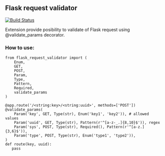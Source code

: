 ## Flask request validator

[![Build Status](https://api.travis-ci.org/d-ganchar/flask_request_validator.svg?branch=master)](https://travis-ci.org/d-ganchar/flask_request_validator)


Extension provide posibility to validate of Flask request using @validate_params decorator.

### How to use:

```
from flask_request_validator import (
    Enum,
    GET,
    POST,
    Param,
    Type,
    Pattern,
    Required,
    validate_params
)

@app.route('/<string:key>/<string:uuid>', methods=['POST'])
@validate_params(
    Param('key', GET, Type(str), Enum('key1', 'key2')), # allowed values
    Param('uuid', GET, Type(str), Pattern(r'^[a-z-_.]{8,10}$')), regex
    Param('sys', POST, Type(str), Required(), Pattern(r'^[a-z.]{3,6}$')),
    Param('type', POST, Type(str), Enum('type1', 'type2')),
)
def route(key, uuid):
   pass
```
